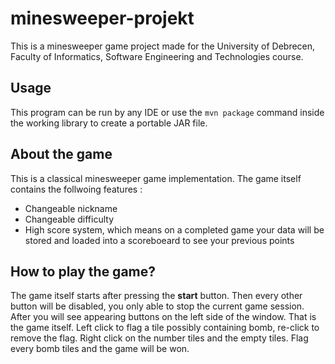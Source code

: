 # minesweeper-projekt
This is a minesweeper game project made for the University of Debrecen, Faculty of Informatics, Software Engineering and Technologies course.

## Usage
This program can be run by any IDE or use the `mvn package` command inside the working library to create a portable JAR file.

## About the game
This is a classical minesweeper game implementation. The game itself contains the follwoing features :
- Changeable nickname 
- Changeable difficulty
- High score system, which means on a completed game your data will be stored and loaded into a scoreboeard to see your previous points

## How to play the game?
The game itself starts after pressing the **start** button. Then every other button will be disabled, you only able to stop the current game session.
After you will see appearing buttons on the left side of the window. That is the game itself. 
Left click to flag a tile possibly containing bomb, re-click to remove the flag.
Right click on the number tiles and the empty tiles. Flag every bomb tiles and the game will be won.
